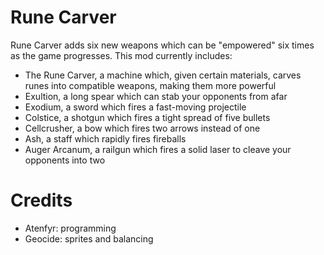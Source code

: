 # Rune Carver
Rune Carver adds six new weapons which can be "empowered" six times as the game progresses.
This mod currently includes:
* The Rune Carver, a machine which, given certain materials, carves runes into compatible weapons, making them more powerful
* Exultion, a long spear which can stab your opponents from afar
* Exodium, a sword which fires a fast-moving projectile
* Colstice, a shotgun which fires a tight spread of five bullets
* Cellcrusher, a bow which fires two arrows instead of one
* Ash, a staff which rapidly fires fireballs
* Auger Arcanum, a railgun which fires a solid laser to cleave your opponents into two

# Credits
* Atenfyr: programming
* Geocide: sprites and balancing